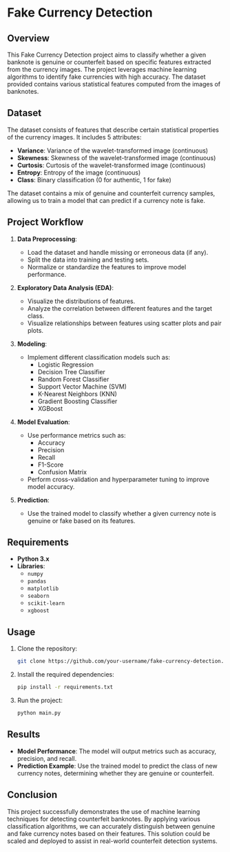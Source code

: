# Fake Currency Detection

## Overview

This Fake Currency Detection project aims to classify whether a given banknote is genuine or counterfeit based on specific features extracted from the currency images. The project leverages machine learning algorithms to identify fake currencies with high accuracy. The dataset provided contains various statistical features computed from the images of banknotes.

## Dataset

The dataset consists of features that describe certain statistical properties of the currency images. It includes 5 attributes:

- **Variance**: Variance of the wavelet-transformed image (continuous)
- **Skewness**: Skewness of the wavelet-transformed image (continuous)
- **Curtosis**: Curtosis of the wavelet-transformed image (continuous)
- **Entropy**: Entropy of the image (continuous)
- **Class**: Binary classification (0 for authentic, 1 for fake)

The dataset contains a mix of genuine and counterfeit currency samples, allowing us to train a model that can predict if a currency note is fake.

## Project Workflow

1. **Data Preprocessing**:
    - Load the dataset and handle missing or erroneous data (if any).
    - Split the data into training and testing sets.
    - Normalize or standardize the features to improve model performance.

2. **Exploratory Data Analysis (EDA)**:
    - Visualize the distributions of features.
    - Analyze the correlation between different features and the target class.
    - Visualize relationships between features using scatter plots and pair plots.

3. **Modeling**:
    - Implement different classification models such as:
        - Logistic Regression
        - Decision Tree Classifier
        - Random Forest Classifier
        - Support Vector Machine (SVM)
        - K-Nearest Neighbors (KNN)
        - Gradient Boosting Classifier
        - XGBoost
        
4. **Model Evaluation**:
    - Use performance metrics such as:
        - Accuracy
        - Precision
        - Recall
        - F1-Score
        - Confusion Matrix
    - Perform cross-validation and hyperparameter tuning to improve model accuracy.

5. **Prediction**:
    - Use the trained model to classify whether a given currency note is genuine or fake based on its features.

## Requirements

- **Python 3.x**
- **Libraries**:
    - `numpy`
    - `pandas`
    - `matplotlib`
    - `seaborn`
    - `scikit-learn`
    - `xgboost`

## Usage

1. Clone the repository:
    ```bash
    git clone https://github.com/your-username/fake-currency-detection.git
    ```

2. Install the required dependencies:
    ```bash
    pip install -r requirements.txt
    ```

3. Run the project:
    ```bash
    python main.py
    ```

## Results

- **Model Performance**: The model will output metrics such as accuracy, precision, and recall.
- **Prediction Example**: Use the trained model to predict the class of new currency notes, determining whether they are genuine or counterfeit.

## Conclusion

This project successfully demonstrates the use of machine learning techniques for detecting counterfeit banknotes. By applying various classification algorithms, we can accurately distinguish between genuine and fake currency notes based on their features. This solution could be scaled and deployed to assist in real-world counterfeit detection systems.
